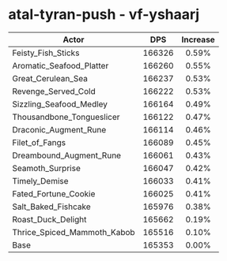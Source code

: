 # atal-tyran-push - vf-yshaarj
| Actor | DPS | Increase |
|---|:---:|:---:|
|Feisty_Fish_Sticks|166326|0.59%|
|Aromatic_Seafood_Platter|166260|0.55%|
|Great_Cerulean_Sea|166237|0.53%|
|Revenge_Served_Cold|166222|0.53%|
|Sizzling_Seafood_Medley|166164|0.49%|
|Thousandbone_Tongueslicer|166122|0.47%|
|Draconic_Augment_Rune|166114|0.46%|
|Filet_of_Fangs|166089|0.45%|
|Dreambound_Augment_Rune|166061|0.43%|
|Seamoth_Surprise|166047|0.42%|
|Timely_Demise|166033|0.41%|
|Fated_Fortune_Cookie|166025|0.41%|
|Salt_Baked_Fishcake|165976|0.38%|
|Roast_Duck_Delight|165662|0.19%|
|Thrice_Spiced_Mammoth_Kabob|165516|0.10%|
|Base|165353|0.00%|
